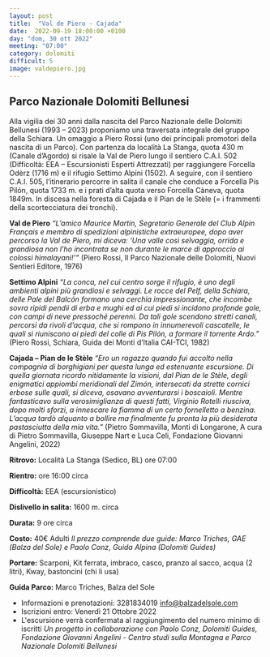 ```yaml
---
layout: post
title:  "Val de Piero - Cajada"
date:  2022-09-19 18:00:00 +0100
day: "dom, 30 ott 2022"
meeting: "07:00"
category: dolomiti 
difficult: 5
image: valdepiero.jpg
---
```


## Parco Nazionale Dolomiti Bellunesi

Alla vigilia dei 30 anni dalla nascita del Parco Nazionale delle Dolomiti Bellunesi (1993 – 2023) proponiamo una traversata integrale del gruppo della Schiara. Un omaggio a Piero Rossi (uno dei principali promotori della nascita di un Parco).
Con partenza da località La Stanga, quota 430 m (Canale d’Agordo) si risale la Val de Piero lungo il sentiero C.A.I. 502 (Difficoltà: EEA – Escursionisti Esperti Attrezzati) per raggiungere Forcella Odèrz (1716 m) e il rifugio Settimo Alpini (1502).
A seguire, con il sentiero C.A.I. 505, l’itinerario percorre in salita il canale che conduce a Forcella Pis Pilón, quota 1733 m. e i prati d’alta quota verso Forcella Càneva, quota 1849m. In discesa nella foresta di Cajada e il Pian de le Stèle (= i frammenti della scortecciatura dei tronchi).

**Val de Piero**
*“L’amico Maurice Martin, Segretario Generale del Club Alpin Français e membro di spedizioni alpinistiche extraeuropee, dopo aver percorso la Val de Piero, mi diceva: ‘Una valle così selvaggia, orrida e grandiosa non l’ho incontrata se non durante le marce di approccio ai colossi himalayani!’”*
(Piero Rossi, Il Parco Nazionale delle Dolomiti, Nuovi Sentieri Editore, 1976)

**Settimo Alpini**
*“La conca, nel cui centro sorge il rifugio, è uno degli ambienti alpini più grandiosi e selvaggi. Le rocce del Pelf, della Schiara, delle Pale del Balcón formano una cerchia impressionante, che incombe sovra ripidi pendii di erba e mughi ed ai cui piedi si incidono profonde gole, con campi di neve pressoché perenni. Da tali gole scendono stretti canali, percorsi da rivoli d’acqua, che si rompono in innumerevoli cascatelle, le quali si riuniscono ai piedi del colle di Pis Pilón, a formare il torrente Ardo.”*  
(Piero Rossi, Schiara, Guida dei Monti d’Italia CAI-TCI, 1982)

**Cajada – Pian de le Stèle**
*“Ero un ragazzo quando fui accolto nella compagnia di borghigiani per questa lunga ed estenuante escursione. Di quella giornata ricordo nitidamente la visioni, dal Pian de le Stèle, degli enigmatici appiombi meridionali del Zimón, intersecati da strette cornici erbose sulle quali, si diceva, osavano avventurarsi i boscaioli. Mentre fantasticavo sulla verosimiglianza di questi fatti, Virginio Rotelli riusciva, dopo molti sforzi, a innescare la fiamma di un certo fornelletto a benzina. L’acqua tardò alquanto a bollire ma finalmente fu pronta la più desiderata pastasciutta della mia vita.”*
(Pietro Sommavilla, Monti di Longarone, A cura di Pietro Sommavilla, Giuseppe Nart e Luca Celi, Fondazione Giovanni Angelini, 2022)

**Ritrovo:** Località La Stanga (Sedico, BL) ore 07:00

**Rientro:** ore 16:00 circa 

**Difficoltà:** EEA (escursionistico)

**Dislivello in salita:**  1600 m. circa

**Durata:** 9 ore circa

**Costo:** 40€ Adulti
*Il prezzo comprende due guide: Marco Triches, GAE (Balza del Sole) e Paolo Conz, Guida Alpina (Dolomiti Guides)*

**Portare:** Scarponi, Kit ferrata, imbraco, casco, pranzo al sacco, acqua (2 litri), Kway, bastoncini (chi li usa) 

**Guida Parco:** Marco Triches, Balza del Sole
* Informazioni e prenotazioni: 3281834019 info@balzadelsole.com 
* Iscrizioni entro: Venerdì 21 Ottobre 2022
* L'escursione verrà confermata al raggiungimento del numero minimo di iscritti
*Un progetto in collaborazione con Paolo Conz, Dolomiti Guides, Fondazione Giovanni Angelini - Centro studi sulla Montagna e Parco Nazionale Dolomiti Bellunesi*

